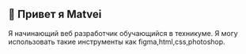 ## 👋 Привет я Matvei
Я начинающий веб разработчик обучающийся в техникуме.
Я могу использовать такие инструменты как figma,html,css,photoshop.

